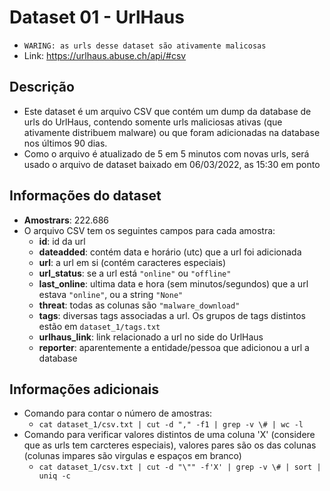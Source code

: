 # Dataset 01 - UrlHaus

- `WARING: as urls desse dataset são ativamente malicosas`
- Link: https://urlhaus.abuse.ch/api/#csv

## Descrição
- Este dataset é um arquivo CSV que contém um dump da database de urls do UrlHaus, contendo somente urls maliciosas ativas (que ativamente distribuem malware) ou que foram adicionadas na database nos últimos 90 dias. 
- Como o arquivo é atualizado de 5 em 5 minutos com novas urls, será usado o arquivo de dataset baixado em 06/03/2022, as 15:30 em ponto

## Informações do dataset

- __Amostrars__: 222.686
- O arquivo CSV tem os seguintes campos para cada amostra:
    - __id__: id da url
    - __dateadded__: contém data e horário (utc) que a url foi adicionada
    - __url__: a url em si (contém caracteres especiais)
    - __url_status__: se a url está `"online"` ou `"offline"`
    - __last_online__: ultima data e hora (sem minutos/segundos) que a url estava `"online"`, ou a string `"None"`
    - __threat__: todas as colunas são `"malware_download"`
    - __tags__: diversas tags associadas a url. Os grupos de tags distintos estão em `dataset_1/tags.txt`
    - __urlhaus_link__: link relacionado a url no side do UrlHaus
    - __reporter__: aparentemente a entidade/pessoa que adicionou a url a database


## Informações adicionais
- Comando para contar o número de amostras:
    - `cat dataset_1/csv.txt | cut -d "," -f1 | grep -v \# | wc -l`
- Comando para verificar valores distintos de uma coluna 'X' (considere que as urls tem carcteres especiais), valores pares são os das colunas (colunas impares são virgulas e espaços em branco)
    - `cat dataset_1/csv.txt | cut -d "\"" -f'X' | grep -v \# | sort | uniq -c`